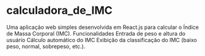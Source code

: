 # calculadora_de_IMC
Uma aplicação web simples desenvolvida em React.js para calcular o Índice de Massa Corporal (IMC). Funcionalidades Entrada de peso e altura do usuário Cálculo automático do IMC Exibição da classificação do IMC (baixo peso, normal, sobrepeso, etc.).
